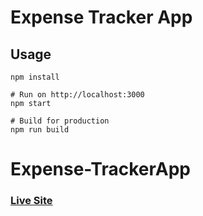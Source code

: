 # Expense Tracker App

## Usage
```
npm install

# Run on http://localhost:3000
npm start

# Build for production
npm run build
```


# Expense-TrackerApp

### [Live Site](https://expensestracker.surge.sh/)